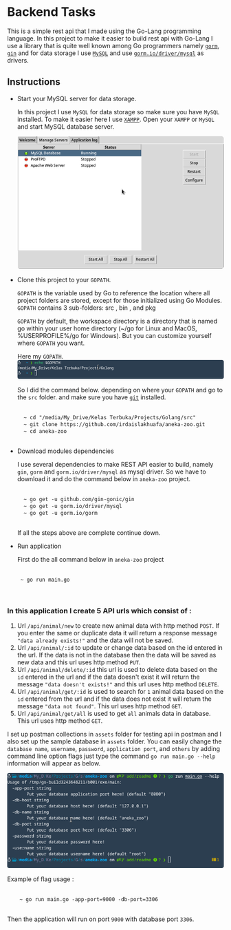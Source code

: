 # Backend Tasks

This is a simple rest api that I made using the Go-Lang programming language. In this project to make it easier to build rest api with Go-Lang I use a library that is quite well known among Go programmers namely [`gorm`](https://gorm.io/index.html), [`gin`](https://github.com/gin-gonic/gin) and for data storage I use [`MySQL`](https://www.mysql.com/) and use [`gorm.io/driver/mysql`](gorm.io/driver/mysql) as drivers.

## Instructions

- Start your MySQL server for data storage.

  In this project I use `MySQL` for data storage so make sure you have `MySQL` installed. To make it easier here I use [`XAMPP`](https://www.apachefriends.org/download.html).
  Open your `XAMPP` or `MySQL` and start MySQL database server.

  ![start-mysql.png](./screenshots/start-mysql.png)

- Clone this project to your `GOPATH`.

  `GOPATH` is the variable used by Go to reference the location where all project folders are stored, except for those initialized using Go Modules. `GOPATH` contains 3 sub-folders: src , bin , and pkg

  `GOPATH` by default, the workspace directory is a directory that is named go within your user home directory (~/go for Linux and MacOS, %USERPROFILE%/go for Windows). But you can customize yourself where `GOPATH` you want.

  Here my `GOPATH`.
  ![gopath](./screenshots/gopath.png)

  So I did the command below. depending on where your `GOPATH` and go to the `src` folder. and make sure you have [`git`](https://git-scm.com/downloads) installed.
  <pre>
  <code>
    ~ cd "/media/My_Drive/Kelas Terbuka/Projects/Golang/src"
    ~ git clone https://github.com/irdaislakhuafa/aneka-zoo.git
    ~ cd aneka-zoo
  </code>
  </pre>

- Download modules dependencies

  I use several dependencies to make REST API easier to build, namely `gin`, `gorm` and `gorm.io/driver/mysql` as mysql driver. So we have to download it and do the command below in `aneka-zoo` project.

  <pre>
  <code>
    ~ go get -u github.com/gin-gonic/gin 
    ~ go get -u gorm.io/driver/mysql  
    ~ go get -u gorm.io/gorm  
  </code>
  </pre>

  If all the steps above are complete continue down.

- Run application

  First do the all command below in `aneka-zoo` project

   <pre>
   <code>
   ~ go run main.go
   </code>
   </pre>

### In this application I create 5 API urls which consist of :

1. Url `/api/animal/new` to create new animal data with http method `POST`. If you enter the same or duplicate data it will return a response message `"data already exists!"` and the data will not be saved.
2. Url `/api/animal/:id` to update or change data based on the id entered in the url. If the data is not in the database then the data will be saved as new data and this url uses http method `PUT`.
3. Url `/api/animal/delete/:id` this url is used to delete data based on the `id` entered in the url and if the data doesn't exist it will return the message `"data doesn't exists!"` and this url uses http method `DELETE`.
4. Url `/api/animal/get/:id` is used to search for `1` animal data based on the `id` entered from the url and if the data does not exist it will return the message `"data not found"`. This url uses http method `GET`.
5. Url `/api/animal/get/all` is used to get `all` animals data in database. This url uses http method `GET`.

I set up postman collections in `assets` folder for testing api in postman and I also set up the sample database in `assets` folder. You can easily change the `database name`, `username`, `password`, `application port`, and `others` by adding command line option flags just type the command `go run main.go --help` information will appear as below.

![flags](screenshots/flags.png)

Example of flag usage :

<pre>
<code>
    ~ go run main.go -app-port=9000 -db-port=3306
</code>
</pre>

Then the application will run on port `9000` with database port `3306`.
